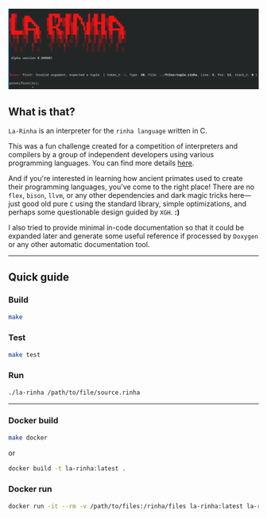 <div align="center">

<img src="img/la_rinha.png" class="img-responsive" alt=""> </div>

</div>

## What is that?

`La-Rinha` is an interpreter for the `rinha language` written in C.

This was a fun challenge created for a competition of interpreters and compilers by a group of independent developers using various programming languages. You can find more details [here](https://github.com/aripiprazole/rinha-de-compiler/blob/main/SPECS.md).

And if you're interested in learning how ancient primates used to create their programming languages, you've come to the right place! There are no `flex`, `bison`, `llvm`, or any other dependencies and dark magic tricks here—just good old pure `C` using the standard library, simple optimizations, and perhaps some questionable design guided by `XGH`. **:)**

I also tried to provide minimal in-code documentation so that it could be expanded later and generate some useful reference if processed by `Doxygen` or any other automatic documentation tool.

------------------------------------------
## Quick guide

### Build
```bash
make
```

### Test

```bash
make test
```

### Run

```bash
./la-rinha /path/to/file/source.rinha
```

-------------------------------------------

### Docker build

```bash
make docker
```
or
```bash
docker build -t la-rinha:latest .
```
### Docker run

```bash
docker run -it --rm -v /path/to/files:/rinha/files la-rinha:latest la-rinha /path/to/files/source.rinha
```
